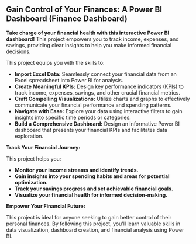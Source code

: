 ## Gain Control of Your Finances: A Power BI Dashboard (Finance Dashboard)

**Take charge of your financial health with this interactive Power BI dashboard!** This project empowers you to track income, expenses, and savings, providing clear insights to help you make informed financial decisions.


This project equips you with the skills to:

* **Import Excel Data:** Seamlessly connect your financial data from an Excel spreadsheet into Power BI for analysis.
* **Create Meaningful KPIs:** Design key performance indicators (KPIs) to track income, expenses, savings, and other crucial financial metrics.
* **Craft Compelling Visualizations:** Utilize charts and graphs to effectively communicate your financial performance and spending patterns.
* **Navigate with Ease:** Explore your data using interactive filters to gain insights into specific time periods or categories.
* **Build a Comprehensive Dashboard:** Design an informative Power BI dashboard that presents your financial KPIs and facilitates data exploration.

**Track Your Financial Journey:**

This project helps you:

* **Monitor your income streams and identify trends.**
* **Gain insights into your spending habits and areas for potential optimization.**
* **Track your savings progress and set achievable financial goals.**
* **Visualize your financial health for informed decision-making.**

**Empower Your Financial Future:**

This project is ideal for anyone seeking to gain better control of their personal finances. By following this project, you'll learn valuable skills in data visualization, dashboard creation, and financial analysis using Power BI.
